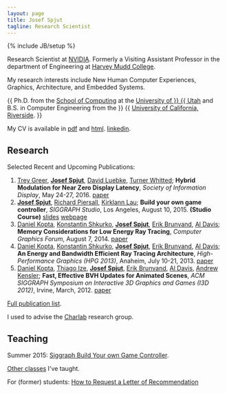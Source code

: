 ```yaml
---
layout: page
title: Josef Spjut
tagline: Research Scientist
---
```

{% include JB/setup %}

Research Scientist at [NVIDIA][]. Formerly a Visiting Assistant Professor in the department of Engineering at [Harvey Mudd College][HMC].

My research interests include New Human Computer Experiences, Graphics, Architecture, and Embedded Systems. 

{{ Ph.D. from the [School of Computing][SoC] at the [University of }}
{{ Utah][UofU] and B.S. in Computer Engineering from the }}
{{ [University of California, Riverside][UCR]. }}

   [HMC]: http://hmc.edu
   [NVIDIA]: http://research.nvidia.com
   [SoC]: http://www.cs.utah.edu
   [UofU]: http://www.utah.edu
   [UCR]: http://ucr.edu

My CV is available in [pdf](files/cv.pdf) and [html](cv).
[linkedin](https://www.linkedin.com/in/josefspjut).

## Research

Selected Recent and Upcoming Publications:

1.  [Trey Greer][tgreer], **[Josef Spjut][jspjut]**, [David Luebke][dluebke], [Turner Whitted][jtw];
**Hybrid Modulation for Near Zero Display Latency**,
*Society of Information Display*,
May 24-27, 2016.
[paper](None)
1.  **[Josef Spjut][jspjut]**, [Richard Piersall][rpiersall], [Kirklann Lau][klau];
**Build your own game controller**,
*SIGGRAPH Studio*,
Los Angeles, August 10, 2015. **(Studio Course)**
[slides](http://josef.spjut.me/class/controllerCourseNotes.pdf)
[webpage](http://josef.spjut.me/class/game-controller)
1.  [Daniel Kopta][dkopta], [Konstantin Shkurko][kshkurko], **[Josef Spjut][jspjut]**, [Erik Brunvand][elb], [Al Davis][ald];
**Memory Considerations for Low Energy Ray Tracing**,
*Computer Graphics Forum*,
August 7, 2014.
[paper](http://onlinelibrary.wiley.com/doi/10.1111/cgf.12458/abstract?systemMessage=Wiley+Online+Library+will+be+disrupted+9th+Aug+from+10-2+BST+for+essential+maintenance.+Pay+Per+View+will+be+unavailable+from+10-6+BST.)
1.  [Daniel Kopta][dkopta], [Konstantin Shkurko][kshkurko], **[Josef Spjut][jspjut]**, [Erik Brunvand][elb], [Al Davis][ald];
**An Energy and Bandwidth Efficient Ray Tracing Architecture**,
*High-Performance Graphics (HPG 2013)*,
Anaheim, July 10-21, 2013.
[paper](http://www.cs.utah.edu/~dkopta/papers/hwrt_hpg13.pdf)
1.  [Daniel Kopta][dkopta], [Thiago Ize][tize], **[Josef Spjut][jspjut]**, [Erik Brunvand][elb], [Al Davis][ald], [Andrew Kensler][aek];
**Fast, Effective BVH Updates for Animated Scenes**,
*ACM SIGGRAPH Symposium on Interactive 3D Graphics and Games (I3D 2012)*,
Irvine, March, 2012.
[paper](http://www.cs.utah.edu/~thiago/papers/rotations.pdf)

   [klau]: None
   [skrupa]: None
   [kshkurko]: http://www.cs.utah.edu/~kshkurko/
   [rajeev]: http://www.cs.utah.edu/~rajeev
   [ald]: http://www.cs.utah.edu/~ald/
   [tize]: http://www.cs.utah.edu/~thiago
   [dluebke]: http://luebke.us/
   [sboulos]: http://graphics.stanford.edu/~boulos/research.htm
   [spugsley]: http://www.cs.utah.edu/~pugsley
   [abagaria]: None
   [tgreer]: https://research.nvidia.com/users/trey-greer
   [dnellans]: http://david.nellans.org
   [jspjut]: http://josef.spjut.me
   [sparker]: http://www.cs.utah.edu/~sparker
   [jtw]: https://research.nvidia.com/users/turner-whitted
   [skellis]: http://vis.caltech.edu/~skellis
   [nil]: http://www.cs.utah.edu/~nil
   [elb]: http://www.cs.utah.edu/~elb/
   [jsung]: None
   [afishberg]: None
   [dkopta]: http://www.cs.utah.edu/~dkopta/
   [rpiersall]: None
   [fhannan]: None
   [estorm]: None
   [aek]: http://www.cs.utah.edu/~aek
   [dhpark]: http://web.eecs.umich.edu/~dohypark/


[Full publication list](research).

I used to advise the [Charlab](http://charlab.github.io/) research group.

## Teaching

Summer 2015: [Siggraph Build Your own Game Controller](class/game-controller).

[Other classes](teaching) I've taught.

For (former) students: [How to Request a Letter of Recommendation](recs)

